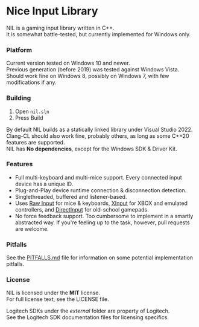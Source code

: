 Nice Input Library
==================
NIL is a gaming input library written in C++.  
It is somewhat battle-tested, but currently implemented for Windows only.

### Platform

Current version tested on Windows 10 and newer.  
Previous generation (before 2019) was tested against Windows Vista.  
Should work fine on Windows 8, possibly on Windows 7, with few modifications if any.

### Building

1. Open `nil.sln`
2. Press Build

By default NIL builds as a statically linked library under Visual Studio 2022.  
Clang-CL should also work fine, probably others, as long as some C++20 features are supported.  
NIL has **No dependencies**, except for the Windows SDK & Driver Kit.  

### Features

* Full multi-keyboard and multi-mice support. Every connected input device has a unique ID.
* Plug-and-Play device runtime connection & disconnection detection.
* Singlethreaded, buffered and listener-based.
* Uses [Raw Input](http://msdn.microsoft.com/en-us/library/windows/desktop/ms645543%28v=vs.85%29.aspx) for mice & keyboards, [XInput](http://msdn.microsoft.com/en-us/library/windows/desktop/hh405053%28v=vs.85%29.aspx) for XBOX and emulated controllers, and [DirectInput](http://msdn.microsoft.com/en-us/library/windows/desktop/ee416842%28v=vs.85%29.aspx) for old-school gamepads.
* No force feedback support. Too cumbersome to implement in a smartly abstracted way. If you're feeling up to the task, however, pull requests are welcome.

### Pitfalls

See the [PITFALLS.md](PITFALLS.md) file for information on some potential implementation pitfalls.

### License

NIL is licensed under the **MIT** license.  
For full license text, see the LICENSE file.

Logitech SDKs under the *external* folder are property of Logitech.  
See the Logitech SDK documentation files for licensing specifics.
